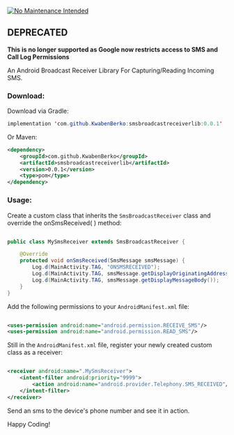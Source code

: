 [![No Maintenance Intended](http://unmaintained.tech/badge.svg)](http://unmaintained.tech/)

## DEPRECATED
**This is no longer supported as Google now restricts access to SMS and Call Log Permissions**

An Android Broadcast Receiver Library For Capturing/Reading Incoming SMS.

### Download:

Download via Gradle:

```java
implementation 'com.github.KwabenBerko:smsbroadcastreceiverlib:0.0.1'
```

Or Maven:
```xml
<dependency>
    <groupId>com.github.KwabenBerko</groupId>
    <artifactId>smsbroadcastreceiverlib</artifactId>
    <version>0.0.1</version>
    <type>pom</type>
</dependency>
```

### Usage:
Create a custom class that inherits the `SmsBroadcastReceiver` class and override the onSmsReceived( ) method:

```java

public class MySmsReceiver extends SmsBroadcastReceiver {

    @Override
    protected void onSmsReceived(SmsMessage smsMessage) {
        Log.d(MainActivity.TAG, "ONSMSRECEIVED");
        Log.d(MainActivity.TAG, smsMessage.getDisplayOriginatingAddress());
        Log.d(MainActivity.TAG, smsMessage.getDisplayMessageBody());
    }
}

```


Add the following permissions to your `AndroidManifest.xml` file: 

```xml

<uses-permission android:name="android.permission.RECEIVE_SMS"/>
<uses-permission android:name="android.permission.READ_SMS"/>

```


Still in the `AndroidManifest.xml` file, register your newly created custom class as a receiver:

```xml

<receiver android:name=".MySmsReceiver">
    <intent-filter android:priority="9999">
        <action android:name="android.provider.Telephony.SMS_RECEIVED"/>
    </intent-filter>
</receiver>

```
Send an sms to the device's phone number and see it in action.


Happy Coding!
